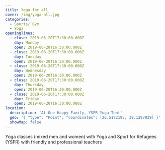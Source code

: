 ```yaml
---
title: Yoga for all
cover: /img/yoga-all.jpg
categories:
  - Sports/ Gym
  - Yoga
openingTimes:
  - close: 2019-06-20T17:30:00.000Z
    day: Monday
    open: 2019-06-20T16:30:00.000Z
  - close: 2019-06-20T17:30:00.000Z
    day: Tuesday
    open: 2019-06-20T16:30:00.000Z
  - close: 2019-06-20T17:30:00.000Z
    day: Wednesday
    open: 2019-06-20T16:30:00.000Z
  - close: 2019-06-20T17:30:00.000Z
    day: Thursday
    open: 2019-06-20T16:30:00.000Z
  - close: 2019-06-20T17:30:00.000Z
    day: Friday
    open: 2019-06-20T16:30:00.000Z
location:
  description: 'At One Happy Family, YSFR Yoga Tent'
  geo: '{ "type": "Point", "coordinates": [26.5172195, 39.1297939] }'
  showMap: false
---
```

Yoga classes (mixed men and women) with Yoga and Sport for Refugees (YSFR) with friendly and professional teachers

